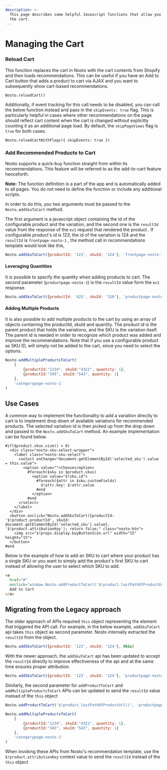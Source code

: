 ```yaml
---
description: >-
  This page describes some helpful Javascript functions that allow you to manage
  the cart.
---
```


# Managing the Cart

### Reload Cart

This function replaces the cart in Nosto with the cart contents from Shopify and then loads recommendations. This can be useful if you have an Add to Cart button that adds a product to cart via AJAX and you want to subsequently show cart-based recommendations.

```markup
Nosto.reloadCart()
```

Additionally, if event tracking for this call needs to be disabled, you can call the below function instead and pass in the `skipEvents: true` flag. This is particularly helpful in cases where other recommendations on the page should reflect cart content when the cart is changed without explicitly counting it as an additional page load. By default, the `skipPageViews` flag is `true` for both cases.

```
Nosto.reloadCartWithFlags({ skipEvents: true })
```

### Add Recommended Products to Cart

Nosto supports a quick-buy function straight from within its recommendations. This feature will be referred to as the add-to-cart feature henceforth.

**Note:** The function definition is a part of the app and is automatically added to all pages. You do not need to define the function or include any additional scripts.

In order to do this, you two arguments must be passed to the `Nosto.addSkuToCart` method.

The first argument is a javascript object containing the id of the configurable product and the variation, and the second one is the `resultId` value from the response of the  `ev1` request that rendered the product . If configurable product's id is 123, the id of the variation is 124 and the `resultId` is `frontpage-nosto-1` , the method call in recommendations template would look like this,

```javascript
Nosto.addSkuToCart({productId: '123', skuId: '124'}, 'frontpage-nosto-1')
```

#### Leveraging Quantities

It is possible to specify the quantity when adding products to cart. The second parameter (`productpage-nosto-1`) is the `resultId` value form the `ev1` response.

```javascript
Nosto.addSkuToCart({productId: '425', skuId: '310'}, 'productpage-nosto-1', 5)
```

#### Adding Multiple Products

It is also possible to add multiple products to the cart by using an array of objects containing the productId, skuId and quantity. The product id is the parent product that holds the variations, and the SKU is the variation itself. The parent id is needed in order to recognize which product was added and improve the recommendations. Note that if you use a configurable product as SKU ID, will simply not be added to the cart, since you need to select the options.

```javascript
Nosto.addMultipleProductsToCart(
    [
        {productId:"1234", skuId:"4321", quantity: 1},
        {productId:"345", skuId:"543", quantity: 1}
    ], 
    'categorypage-nosto-1' 
)
```

## Use Cases

A common way to implement the functionality to add a variation directly to cart is to implement drop down of available variations for recommended products. The selected variation id is then picked up from the drop down and passed to the `Nosto.addSkuToCart` method. An example implementation can be found below.

```markup
#if($product.skus.size() > 0)
  <div class="nosto-sku-select-wrapper">
    <label class="nosto-sku-select">
      <select onChange="document.getElementById('selected_sku').value = this.value">
        <option value="">Choose</option>
          #foreach($sku in $product.skus)
            <option value="$!sku.id">
              #foreach($attr in $sku.customFields)
                $!attr.key: $!attr.value
              #end
            </option>
          #end
      </select>
    </label>
  </div>
  <button onclick="Nosto.addSkuToCart({productId: '$!product.productId', skuId: document.getElementById('selected_sku').value}, '$!product.attributionKey'); return false;" class="nosto-btn">
    <img src="$!props.display.buyButtonIcon.url" width="15" height="15">
  </button>
#end
```

Below is the example of how to add an SKU to cart where your product has a single SKU or you want to simply add the product's first SKU to cart instead of allowing the user to select which SKU to add.

```html
<a
  href="#"
  onclick="window.Nosto.addProductToCart('$!product.lastPathOfProductUrl()', '$!product.attributionKey');">
  Add to Cart
</a>
```

## Migrating from the Legacy approach

The older approach of APIs required `this` object representing the element that triggered the API call. For example, in the below example, `addSkuToCart` api takes `this`  object as second parameter. Nosto internally extracted the `resultId` from the object.

```javascript
Nosto.addSkuToCart({productId: '123', skuId: '124'}, this)
```

With the newer approach, the `addSkuToCart`  api has been updated to accept the `resultId` directly to improve effectiveness of the api and at the same time ensures proper attribution.

```javascript
Nosto.addSkuToCart({productId: '123', skuId: '124'}, 'productpage-nosto-1')
```

Similarly, the second parameter for `addProductToCart` and `addMultipleProductsToCart` APIs  can be updated to send the `resultId` value instead of the `this` object

```javascript
Nosto.addProductToCart('$!product.lastPathOfProductUrl()', 'productpage-nosto-1')
```

```javascript
Nosto.addMultipleProductsToCart(
    [
        {productId:"1234", skuId:"4321", quantity: 1},
        {productId:"345", skuId:"543", quantity: 1}
    ], 
    'categorypage-nosto-1' 
)
```

When invoking these APIs from Nosto's recommendation template, use the `$!product.attributionKey`  context value to send the `resultId` instead of the `this` object
